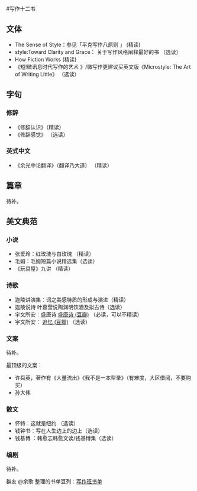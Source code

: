 #写作十二书

## 文体

   * The Sense of Style：参见「平克写作八原则 」 (精读)
   * style:Toward Clarity and Grace： 关于写作风格阐释最好的书 （选读）
   * How Fiction Works   (精读)
   * 《短!微讯息时代写作的艺术 》/微写作更建议买英文版《Microstyle: The Art of Writing Little》 （选读）


## 字句


### 修辞

   * 《修辞认识》（精读）
   * 《修辞感觉》 （选读）

###  英式中文

   * 《余光中论翻译》（翻译乃大道） （精读）


## 篇章

待补。

## 美文典范


### 小说

* 张爱玲：红玫瑰与白玫瑰 （精读）
* 毛姆：毛姆短篇小说精选集（选读）
* 《玩具屋》九讲 （精读）


### 诗歌


* 迦陵讲演集：词之美感特质的形成与演进（精读）
* 迦陵说诗 叶嘉莹说陶渊明饮酒及拟古诗（选读）
* 宇文所安：盛唐诗  [盛唐诗 (豆瓣)](http://book.douban.com/subject/25774962/)  （必读，可以不精读）
* 宇文所安：  [追忆 (豆瓣)](http://book.douban.com/subject/1038492/) （选读）


### 文案

待补。

最顶级的文案：

  * 许舜英，著作有《大量流出》《我不是一本型录》（有难度，大区借阅，不要购买）
  * 孙大伟

### 散文

* 怀特：这就是纽约  （选读）
* 钱钟书：写在人生边上的边上（选读）
* 钱基博 ：韩愈志韩愈文读/钱基博集（选读）

### 编剧


待补。


群友 @余歌 整理的书单豆列：[写作班书单](http://www.douban.com/doulist/39634782/)